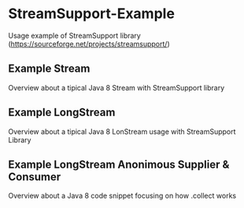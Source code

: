 # StreamSupport-Example
Usage example of StreamSupport library (https://sourceforge.net/projects/streamsupport/)

## Example Stream 
Overview about a tipical Java 8 Stream with StreamSupport library

## Example LongStream
Overview about a tipical Java 8 LonStream usage with StreamSupport Library

## Example LongStream Anonimous Supplier & Consumer
Overview about a Java 8 code snippet focusing on how .collect works
